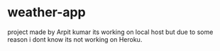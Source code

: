 # weather-app
project made by Arpit kumar 
its working on local host but due to some reason i dont know its not working on Heroku.
